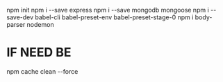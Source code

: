 npm init
npm i --save express
npm i --save mongodb mongoose
npm i --save-dev babel-cli babel-preset-env babel-preset-stage-0
npm i body-parser nodemon


# IF NEED BE
npm cache clean --force